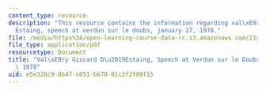 ```yaml
---
content_type: resource
description: "This resource contains the information regarding val\xE9ry giscard d\u2019\
  Estaing, speech at verdun sur le doubs, january 27, 1978."
file: /media/https%3A/open-learning-course-data-rc.s3.amazonaws.com/21g-053-understanding-contemporary-french-politics-spring-2014/e5e320c98b47c651b67081c2f2f80f15_MIT21G_053S14_Val_ry.pdf
file_type: application/pdf
resourcetype: Document
title: "Val\xE9ry Giscard D\u2019Estaing, Speech at Verdun sur le Doubs, January 27,\
  \ 1978"
uid: e5e320c9-8b47-c651-b670-81c2f2f80f15
---
```

